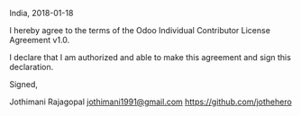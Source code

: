 India, 2018-01-18

I hereby agree to the terms of the Odoo Individual Contributor License Agreement v1.0.

I declare that I am authorized and able to make this agreement and sign this declaration.

Signed,

Jothimani Rajagopal jothimani1991@gmail.com https://github.com/jothehero
